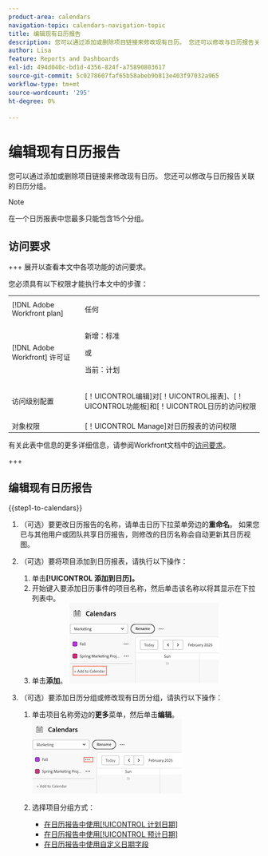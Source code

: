 ```yaml
---
product-area: calendars
navigation-topic: calendars-navigation-topic
title: 编辑现有日历报告
description: 您可以通过添加或删除项目链接来修改现有日历。 您还可以修改与日历报告关联的日历分组。
author: Lisa
feature: Reports and Dashboards
exl-id: 494d040c-bd1d-4356-824f-a75890803617
source-git-commit: 5c0278607faf65b58abeb9b813e403f97032a965
workflow-type: tm+mt
source-wordcount: '295'
ht-degree: 0%

---
```


# 编辑现有日历报告

您可以通过添加或删除项目链接来修改现有日历。 您还可以修改与日历报告关联的日历分组。

>[!NOTE]
>
>在一个日历报表中您最多只能包含15个分组。

## 访问要求

+++ 展开以查看本文中各项功能的访问要求。

您必须具有以下权限才能执行本文中的步骤：

<table style="table-layout:auto"> 
 <col> 
 </col> 
 <col> 
 </col> 
 <tbody> 
  <tr> 
   <td role="rowheader">[!DNL Adobe Workfront plan]</td> 
   <td> <p>任何</p> </td> 
  </tr> 
  <tr> 
   <td role="rowheader">[!DNL Adobe Workfront] 许可证</td> 
   <td><p>新增：标准</p>
       <p>或</p>
       <p>当前：计划</p></td> 
  </tr> 
  <tr> 
   <td role="rowheader">访问级别配置</td> 
   <td> <p>[！UICONTROL编辑]对[！UICONTROL报表]、[！UICONTROL功能板]和[！UICONTROL日历的访问权限</p></td> 
  </tr> 
  <tr> 
   <td role="rowheader">对象权限</td> 
   <td>[！UICONTROL Manage]对日历报表的访问权限</td> 
  </tr> 
 </tbody> 
</table>

有关此表中信息的更多详细信息，请参阅Workfront文档中的[访问要求](/help/quicksilver/administration-and-setup/add-users/access-levels-and-object-permissions/access-level-requirements-in-documentation.md)。

+++


## 编辑现有日历报告

{{step1-to-calendars}}

1. （可选）要更改日历报告的名称，请单击日历下拉菜单旁边的&#x200B;**重命名**。
如果您已与其他用户或团队共享日历报告，则修改的日历名称会自动更新其日历视图。

1. （可选）要将项目添加到日历报表，请执行以下操作：
   1. 单击&#x200B;**[!UICONTROL 添加到日历]。**
   1. 开始键入要添加日历事件的项目名称，然后单击该名称以将其显示在下拉列表中。
   1. 单击&#x200B;**添加**。
      ![将项目添加到日历](assets/add-a-calendar-project.png)


1. （可选）要添加日历分组或修改现有日历分组，请执行以下操作：
   1. 单击项目名称旁边的&#x200B;**更多**&#x200B;菜单，然后单击&#x200B;**编辑**。
      ![在日历中编辑项目](assets/edit-project-in-calendar.png)

   1. 选择项目分组方式：

      * [在日历报告中使用[!UICONTROL 计划日期]](../../../reports-and-dashboards/reports/calendars/use-planned-dates.md)
      * [在日历报告中使用[!UICONTROL 预计日期]](../../../reports-and-dashboards/reports/calendars/use-projected-dates.md)
      * [在日历报告中使用自定义日期字段](../../../reports-and-dashboards/reports/calendars/use-custom-dates.md)

